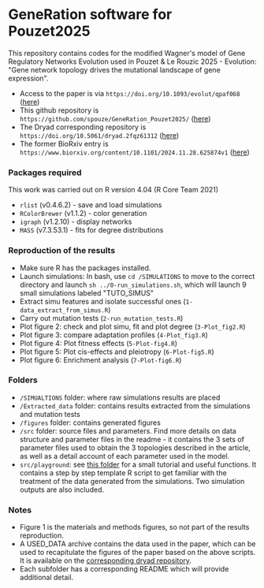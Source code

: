 # GeneRation software for Pouzet2025

This repository contains codes for the modified Wagner's model of Gene Regulatory Networks Evolution used in Pouzet & Le Rouzic 2025 - Evolution: "Gene network topology drives the mutational landscape of gene expression".
- Access to the paper is via `https://doi.org/10.1093/evolut/qpaf068` ([here](https://academic.oup.com/evolut/advance-article-abstract/doi/10.1093/evolut/qpaf068/8132774))
- This github repository is `https://github.com/spouze/GeneRation_Pouzet2025/` ([here](https://github.com/spouze/GeneRation_Pouzet2025/))
- The Dryad corresponding repository is `https://doi.org/10.5061/dryad.2fqz61312` ([here](https://doi.org/10.5061/dryad.2fqz61312))
- The former BioRxiv entry is `https://www.biorxiv.org/content/10.1101/2024.11.28.625874v1` ([here](https://www.biorxiv.org/content/10.1101/2024.11.28.625874v1))


### Packages required
This work was carried out on R version 4.04 (R Core Team 2021)
- `rlist` (v0.4.6.2) - save and load simulations
- `RColorBrewer` (v1.1.2) - color generation
- `igraph` (v1.2.10) - display networks
- `MASS` (v7.3.53.1) - fits for degree distributions


### Reproduction of the results
- Make sure R has the packages installed.
- Launch simulations: In bash, use `cd /SIMULATIONS` to move to the correct directory and launch `sh ../0-run_simulations.sh`, which will launch 9 small simulations labeled "TUTO_SIMUS"
- Extract simu features and isolate successful ones (`1-data_extract_from_simus.R`)
- Carry out mutation tests (`2-run_mutation_tests.R`)
- Plot figure 2: check and plot simu, fit and plot degree (`3-Plot_fig2.R`)
- Plot figure 3: compare adaptation profiles (`4-Plot_fig3.R`)
- Plot figure 4: Plot fitness effects (`5-Plot-fig4.R`)
- Plot figure 5: Plot cis-effects and pleiotropy (`6-Plot-fig5.R`)
- Plot figure 6: Enrichment analysis (`7-Plot-fig6.R`)

### Folders
- `/SIMUALTIONS` folder: where raw simulations results are placed
- `/Extracted_data` folder: contains results extracted from the simulations and mutation tests
- `/figures` folder: contains generated figures
- `/src` folder: source files and parameters. Find more details on data structure and parameter files in the readme - it contains the 3 sets of parameter files used to obtain the 3 topologies described in the article, as well as a detail account of each parameter used in the model.
- `src/playground`: see [this folder](https://github.com/spouze/GeneRation_Pouzet2025/tree/main/src/playground) for a small tutorial and useful functions. It contains a step by step template R script to get familiar with the treatment of the data generated from the simulations. Two simulation outputs are also included.

### Notes
- Figure 1 is the materials and methods figures, so not part of the results reproduction.
- A USED_DATA archive contains the data used in the paper, which can be used to recapitulate the figures of the paper based on the above scripts. It is available on the [corresponding dryad repository](https://doi.org/10.5061/dryad.2fqz61312).
- Each subfolder has a corresponding README which will provide additional detail.
